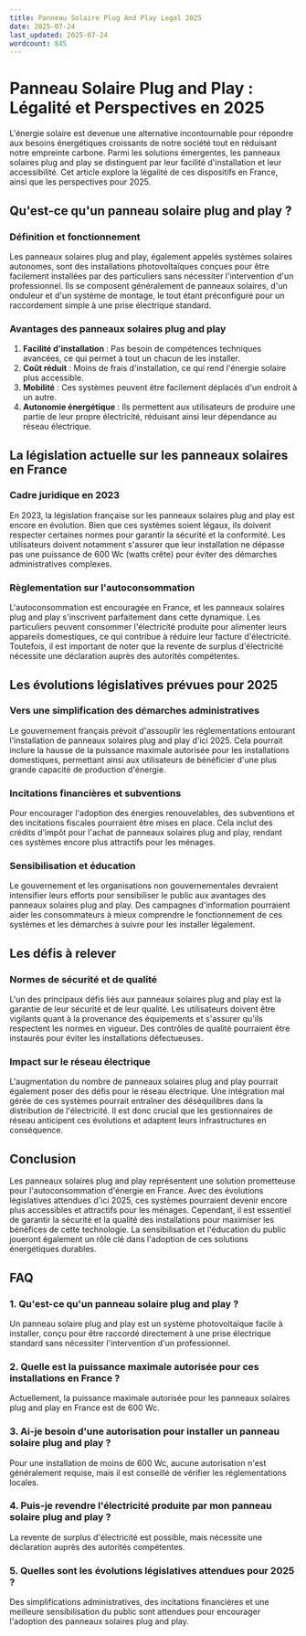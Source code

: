 ```yaml
---
title: Panneau Solaire Plug And Play Legal 2025
date: 2025-07-24
last_updated: 2025-07-24
wordcount: 845
---
```


# Panneau Solaire Plug and Play : Légalité et Perspectives en 2025

L'énergie solaire est devenue une alternative incontournable pour répondre aux besoins énergétiques croissants de notre société tout en réduisant notre empreinte carbone. Parmi les solutions émergentes, les panneaux solaires plug and play se distinguent par leur facilité d'installation et leur accessibilité. Cet article explore la légalité de ces dispositifs en France, ainsi que les perspectives pour 2025.

## Qu'est-ce qu'un panneau solaire plug and play ?

### Définition et fonctionnement

Les panneaux solaires plug and play, également appelés systèmes solaires autonomes, sont des installations photovoltaïques conçues pour être facilement installées par des particuliers sans nécessiter l'intervention d'un professionnel. Ils se composent généralement de panneaux solaires, d'un onduleur et d'un système de montage, le tout étant préconfiguré pour un raccordement simple à une prise électrique standard.

### Avantages des panneaux solaires plug and play

1. **Facilité d'installation** : Pas besoin de compétences techniques avancées, ce qui permet à tout un chacun de les installer.
2. **Coût réduit** : Moins de frais d'installation, ce qui rend l'énergie solaire plus accessible.
3. **Mobilité** : Ces systèmes peuvent être facilement déplacés d'un endroit à un autre.
4. **Autonomie énergétique** : Ils permettent aux utilisateurs de produire une partie de leur propre électricité, réduisant ainsi leur dépendance au réseau électrique.

## La législation actuelle sur les panneaux solaires en France

### Cadre juridique en 2023

En 2023, la législation française sur les panneaux solaires plug and play est encore en évolution. Bien que ces systèmes soient légaux, ils doivent respecter certaines normes pour garantir la sécurité et la conformité. Les utilisateurs doivent notamment s'assurer que leur installation ne dépasse pas une puissance de 600 Wc (watts crête) pour éviter des démarches administratives complexes.

### Règlementation sur l'autoconsommation

L'autoconsommation est encouragée en France, et les panneaux solaires plug and play s'inscrivent parfaitement dans cette dynamique. Les particuliers peuvent consommer l'électricité produite pour alimenter leurs appareils domestiques, ce qui contribue à réduire leur facture d'électricité. Toutefois, il est important de noter que la revente de surplus d'électricité nécessite une déclaration auprès des autorités compétentes.

## Les évolutions législatives prévues pour 2025

### Vers une simplification des démarches administratives

Le gouvernement français prévoit d'assouplir les réglementations entourant l'installation de panneaux solaires plug and play d'ici 2025. Cela pourrait inclure la hausse de la puissance maximale autorisée pour les installations domestiques, permettant ainsi aux utilisateurs de bénéficier d'une plus grande capacité de production d'énergie.

### Incitations financières et subventions

Pour encourager l'adoption des énergies renouvelables, des subventions et des incitations fiscales pourraient être mises en place. Cela inclut des crédits d'impôt pour l'achat de panneaux solaires plug and play, rendant ces systèmes encore plus attractifs pour les ménages.

### Sensibilisation et éducation

Le gouvernement et les organisations non gouvernementales devraient intensifier leurs efforts pour sensibiliser le public aux avantages des panneaux solaires plug and play. Des campagnes d'information pourraient aider les consommateurs à mieux comprendre le fonctionnement de ces systèmes et les démarches à suivre pour les installer légalement.

## Les défis à relever

### Normes de sécurité et de qualité

L'un des principaux défis liés aux panneaux solaires plug and play est la garantie de leur sécurité et de leur qualité. Les utilisateurs doivent être vigilants quant à la provenance des équipements et s'assurer qu'ils respectent les normes en vigueur. Des contrôles de qualité pourraient être instaurés pour éviter les installations défectueuses.

### Impact sur le réseau électrique

L'augmentation du nombre de panneaux solaires plug and play pourrait également poser des défis pour le réseau électrique. Une intégration mal gérée de ces systèmes pourrait entraîner des déséquilibres dans la distribution de l'électricité. Il est donc crucial que les gestionnaires de réseau anticipent ces évolutions et adaptent leurs infrastructures en conséquence.

## Conclusion

Les panneaux solaires plug and play représentent une solution prometteuse pour l'autoconsommation d'énergie en France. Avec des évolutions législatives attendues d'ici 2025, ces systèmes pourraient devenir encore plus accessibles et attractifs pour les ménages. Cependant, il est essentiel de garantir la sécurité et la qualité des installations pour maximiser les bénéfices de cette technologie. La sensibilisation et l'éducation du public joueront également un rôle clé dans l'adoption de ces solutions énergétiques durables.

## FAQ

### 1. Qu'est-ce qu'un panneau solaire plug and play ?

Un panneau solaire plug and play est un système photovoltaïque facile à installer, conçu pour être raccordé directement à une prise électrique standard sans nécessiter l'intervention d'un professionnel.

### 2. Quelle est la puissance maximale autorisée pour ces installations en France ?

Actuellement, la puissance maximale autorisée pour les panneaux solaires plug and play en France est de 600 Wc.

### 3. Ai-je besoin d'une autorisation pour installer un panneau solaire plug and play ?

Pour une installation de moins de 600 Wc, aucune autorisation n'est généralement requise, mais il est conseillé de vérifier les réglementations locales.

### 4. Puis-je revendre l'électricité produite par mon panneau solaire plug and play ?

La revente de surplus d'électricité est possible, mais nécessite une déclaration auprès des autorités compétentes.

### 5. Quelles sont les évolutions législatives attendues pour 2025 ?

Des simplifications administratives, des incitations financières et une meilleure sensibilisation du public sont attendues pour encourager l'adoption des panneaux solaires plug and play.